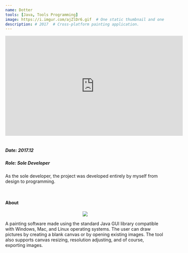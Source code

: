 ```yaml
---
name: Dotter
tools: [Java, Tools Programming]
image: https://i.imgur.com/ajZlDr6.gif  # One static thumbnail and one animated thumbnail locally.
description: # 2017  # Cross-platform painting application.
---
```


<!-- Tech Demo (e.g. Video & Images) -->
<div class="video">
    <iframe width="560" height="315" src="https://www.youtube.com/embed/46TSXghiENc" title="YouTube video player" frameborder="0" allow="accelerometer; autoplay; clipboard-write; encrypted-media; gyroscope; picture-in-picture" allowfullscreen></iframe>
</div>

<br>

<!-- Detailed Role & Date -->
##### Date: 2017.12
##### Role: Sole Developer

As the sole developer, the project was developed entirely by myself from design to programming.

<br>

<!-- Abstract / About -->
#### About

<center>
    <img src="https://i.imgur.com/ajZlDr6.gif"/>
</center>

A painting software made using the standard Java GUI library compatible with Windows, Mac, and Linux operating systems. The user can draw pictures by creating a blank canvas or by opening existing images. The tool also supports canvas resizing, resolution adjusting, and of course, exporting images.

<br>

<!-- Technical Features & Challenges & Highlights -->

<br>

<!-- Miscellaneous (e.g. Awards & Links) -->
